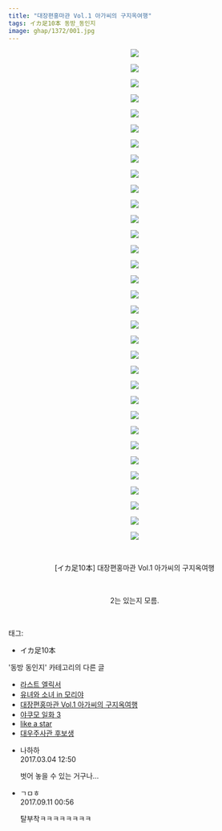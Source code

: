 ```yaml
---
title: "대장편홍마관 Vol.1 아가씨의 구지옥여행"
tags: イカ足10本 동방_동인지
image: ghap/1372/001.jpg
---
```

<div class="article">
<p style="text-align: center; clear: none; float: none;"><img src="{{ site.nasurl }}/ghap/1372/001.jpg"/></p>
<p style="text-align: center; clear: none; float: none;"><img src="{{ site.nasurl }}/ghap/1372/002.jpg"/></p>
<p style="text-align: center; clear: none; float: none;"><img src="{{ site.nasurl }}/ghap/1372/003.jpg"/></p>
<p style="text-align: center; clear: none; float: none;"><img src="{{ site.nasurl }}/ghap/1372/004.jpg"/></p>
<p style="text-align: center; clear: none; float: none;"><img src="{{ site.nasurl }}/ghap/1372/005.jpg"/></p>
<p style="text-align: center; clear: none; float: none;"><img src="{{ site.nasurl }}/ghap/1372/006.jpg"/></p>
<p style="text-align: center; clear: none; float: none;"><img src="{{ site.nasurl }}/ghap/1372/007.jpg"/></p>
<p style="text-align: center; clear: none; float: none;"><img src="{{ site.nasurl }}/ghap/1372/008.jpg"/></p>
<p style="text-align: center; clear: none; float: none;"><img src="{{ site.nasurl }}/ghap/1372/009.jpg"/></p>
<p style="text-align: center; clear: none; float: none;"><img src="{{ site.nasurl }}/ghap/1372/010.jpg"/></p>
<p style="text-align: center; clear: none; float: none;"><img src="{{ site.nasurl }}/ghap/1372/011.jpg"/></p>
<p style="text-align: center; clear: none; float: none;"><img src="{{ site.nasurl }}/ghap/1372/012.jpg"/></p>
<p style="text-align: center; clear: none; float: none;"><img src="{{ site.nasurl }}/ghap/1372/013.jpg"/></p>
<p style="text-align: center; clear: none; float: none;"><img src="{{ site.nasurl }}/ghap/1372/014.jpg"/></p>
<p style="text-align: center; clear: none; float: none;"><img src="{{ site.nasurl }}/ghap/1372/015.jpg"/></p>
<p style="text-align: center; clear: none; float: none;"><img src="{{ site.nasurl }}/ghap/1372/016.jpg"/></p>
<p style="text-align: center; clear: none; float: none;"><img src="{{ site.nasurl }}/ghap/1372/017.jpg"/></p>
<p style="text-align: center; clear: none; float: none;"><img src="{{ site.nasurl }}/ghap/1372/018.jpg"/></p>
<p style="text-align: center; clear: none; float: none;"><img src="{{ site.nasurl }}/ghap/1372/019.jpg"/></p>
<p style="text-align: center; clear: none; float: none;"><img src="{{ site.nasurl }}/ghap/1372/020.jpg"/></p>
<p style="text-align: center; clear: none; float: none;"><img src="{{ site.nasurl }}/ghap/1372/021.jpg"/></p>
<p style="text-align: center; clear: none; float: none;"><img src="{{ site.nasurl }}/ghap/1372/022.jpg"/></p>
<p style="text-align: center; clear: none; float: none;"><img src="{{ site.nasurl }}/ghap/1372/023.jpg"/></p>
<p style="text-align: center; clear: none; float: none;"><img src="{{ site.nasurl }}/ghap/1372/024.jpg"/></p>
<p style="text-align: center; clear: none; float: none;"><img src="{{ site.nasurl }}/ghap/1372/025.jpg"/></p>
<p style="text-align: center; clear: none; float: none;"><img src="{{ site.nasurl }}/ghap/1372/026.jpg"/></p>
<p style="text-align: center; clear: none; float: none;"><img src="{{ site.nasurl }}/ghap/1372/027.jpg"/></p>
<p style="text-align: center; clear: none; float: none;"><img src="{{ site.nasurl }}/ghap/1372/028.jpg"/></p>
<p style="text-align: center; clear: none; float: none;"><img src="{{ site.nasurl }}/ghap/1372/029.jpg"/></p>
<p style="text-align: center; clear: none; float: none;"><img src="{{ site.nasurl }}/ghap/1372/030.jpg"/></p>
<p style="text-align: center; clear: none; float: none;"><img src="{{ site.nasurl }}/ghap/1372/031.jpg"/></p>
<p style="text-align: center; clear: none; float: none;"><img src="{{ site.nasurl }}/ghap/1372/032.jpg"/></p>
<p style="text-align: center; clear: none; float: none;"><img src="{{ site.nasurl }}/ghap/1372/033.jpg"/></p>
<p style="text-align: center; clear: none; float: none;"><br/></p>
<p style="text-align: center; clear: none; float: none;">[イカ足10本] 대장편홍마관 Vol.1 아가씨의 구지옥여행</p>
<p style="text-align: center; clear: none; float: none;"><br/></p>
<p style="text-align: center; clear: none; float: none;">2는 있는지 모름.</p>
<p><br/></p>
</div><div class="tagTrail">
<p>태그: </p>
<ul>
<li>イカ足10本</li>
</ul>
</div><div class="another">
<p>'동방 동인지' 카테고리의 다른 글</p>
<ul>
<li><a href="/2016-08-06-ghap_1374">라스트 엘릭서</a></li>
<li><a href="/2016-08-06-ghap_1373">유녀와 소녀 in 모리야</a></li>
<li><a href="/2016-08-06-ghap_1372">대장편홍마관 Vol.1 아가씨의 구지옥여행</a></li>
<li><a href="/2016-08-06-ghap_1371">야쿠모 일화 3</a></li>
<li><a href="/2016-08-05-ghap_1370">like a star</a></li>
<li><a href="/2016-08-05-ghap_1369">대우주사관 후보생</a></li>
</ul>
</div><div class="cb_module cb_fluid">
<div class="cb_wrt cb_profile">
<div class="comment">
<ul>
<li class="cb_thumb_off" id="comment14930990">
<div class="cb_comment_area">
<div class="cb_info_area">
<div class="cb_section">
<span class="cb_nick_name">나하하</span>
</div>
<div class="cb_section">
<span class="cb_date">2017.03.04 12:50 </span>
</div>
</div>
<div class="cb_dsc_comment">
<p class="cb_dsc">
											벗어 놓을 수 있는 거구나…
										</p>
</div>
</div></li>
<li class="cb_thumb_off" id="comment15080418">
<div class="cb_comment_area">
<div class="cb_info_area">
<div class="cb_section">
<span class="cb_nick_name">ㄱㅁㅎ</span>
</div>
<div class="cb_section">
<span class="cb_date">2017.09.11 00:56 </span>
</div>
</div>
<div class="cb_dsc_comment">
<p class="cb_dsc">
											탈부착ㅋㅋㅋㅋㅋㅋㅋㅋ
										</p>
</div>
</div></li>
</ul>
</div>
</div><!-- commentList close -->
</div>